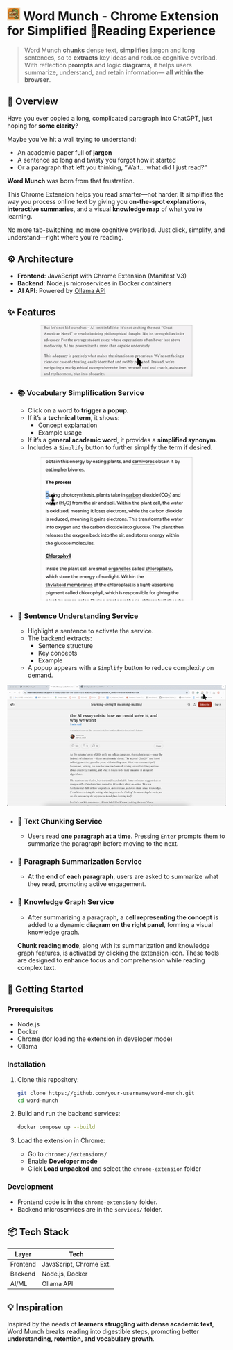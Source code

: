 #  <img src="./assets/icon.png" alt="Word Munch Logo" width="30"/> Word Munch - Chrome Extension for Simplified 📘Reading Experience

> Word Munch **chunks** dense text, **simplifies** jargon and long sentences, so to **extracts** key ideas and reduce cognitive overload. With reflection **prompts** and logic **diagrams**, it helps users summarize, understand, and retain information— **all within the browser**.

## 🧩 Overview

Have you ever copied a long, complicated paragraph into ChatGPT, just hoping for **some clarity**?

Maybe you’ve hit a wall trying to understand:
- An academic paper full of **jargon**  
- A sentence so long and twisty you forgot how it started  
- Or a paragraph that left you thinking, “Wait… what did I just read?”

**Word Munch** was born from that frustration.

This Chrome Extension helps you read smarter—not harder. It simplifies the way you process online text by giving you **on-the-spot explanations**, **interactive summaries**, and a visual **knowledge map** of what you’re learning.

No more tab-switching, no more cognitive overload. Just click, simplify, and understand—right where you're reading.

## ⚙️ Architecture

- **Frontend**: JavaScript with Chrome Extension (Manifest V3)  
- **Backend**: Node.js microservices in Docker containers  
- **AI API**: Powered by [Ollama API](https://ollama.com)

## ✨ Features

<div align="center">
  <img src="./assets/Vocabulary_Simplification_Service.gif" alt="Word Munch Demo" width="350"/>
</div>

- ### 📚 Vocabulary Simplification Service
  - Click on a word to **trigger a popup**.
  - If it’s a **technical term**, it shows:
    - Concept explanation
    - Example usage
  - If it’s a **general academic word**, it provides a **simplified synonym**.
  - Includes a `Simplify` button to further simplify the term if desired.

<div style="height: 40;"></div>

<div align="center">
  <img src="./assets/Sentence_Understanding_Service.gif" alt="Word Munch Demo" width="350"/>
</div>

- ### 🧾 Sentence Understanding Service
  - Highlight a sentence to activate the service.
  - The backend extracts:
    - Sentence structure
    - Key concepts
    - Example
  - A popup appears with a `Simplify` button to reduce complexity on demand.

<div style="height: 40;"></div>

<div align="center">
  <img src="./assets/Text_Chunking_Service.gif" alt="Word Munch Demo" width="600"/>
</div>

- ### 📄 Text Chunking Service 
  - Users read **one paragraph at a time**. Pressing `Enter` prompts them to summarize the paragraph before moving to the next.

<div style="height: 10;"></div>

- ### 🧠 Paragraph Summarization Service
  - At the **end of each paragraph**, users are asked to summarize what they read, promoting active engagement.

<div style="height: 10;"></div>

- ### 🧠 Knowledge Graph Service
  - After summarizing a paragraph, a **cell representing the concept** is added to a dynamic **diagram on the right panel**, forming a visual knowledge graph.
  <div style="height: 10;"></div>
  
  **Chunk reading mode**, along with its summarization and knowledge graph features, is activated by clicking the extension icon. These tools are designed to enhance focus and comprehension while reading complex text.


  
  

## 🚀 Getting Started

### Prerequisites

- Node.js
- Docker
- Chrome (for loading the extension in developer mode)
- Ollama

### Installation

1. Clone this repository:
   ```bash
   git clone https://github.com/your-username/word-munch.git
   cd word-munch
   ```

2. Build and run the backend services:
   ```bash
   docker compose up --build
   ```

3. Load the extension in Chrome:
   - Go to `chrome://extensions/`
   - Enable **Developer mode**
   - Click **Load unpacked** and select the `chrome-extension` folder

### Development

- Frontend code is in the `chrome-extension/` folder.
- Backend microservices are in the `services/` folder.

## 📦 Tech Stack

| Layer         | Tech                     |
|---------------|--------------------------|
| Frontend      | JavaScript, Chrome Ext.  |
| Backend       | Node.js, Docker          |
| AI/ML         | Ollama API               |

## 💡 Inspiration

Inspired by the needs of **learners struggling with dense academic text**, Word Munch breaks reading into digestible steps, promoting better **understanding, retention, and vocabulary growth**.
